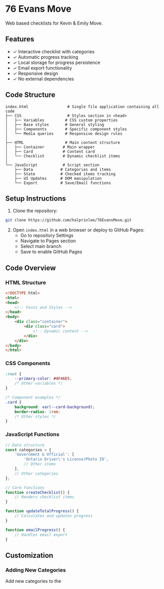 # 76 Evans Move

Web based checklists for Kevin & Emily Move.

## Features

- ✓ Interactive checklist with categories
- ✓ Automatic progress tracking
- ✓ Local storage for progress persistence
- ✓ Email export functionality
- ✓ Responsive design
- ✓ No external dependencies

## Code Structure

```plaintext
index.html                 # Single file application containing all code
├── CSS                    # Styles section in <head>
│   ├── Variables         # CSS custom properties
│   ├── Base styles       # General styling
│   ├── Components        # Specific component styles
│   └── Media queries     # Responsive design rules
│
├── HTML                  # Main content structure
│   ├── Container        # Main wrapper
│   ├── Card             # Content card
│   └── Checklist        # Dynamic checklist items
│
└── JavaScript           # Script section
    ├── Data            # Categories and items
    ├── State           # Checked items tracking
    ├── UI Updates      # DOM manipulation
    └── Export          # Save/Email functions
```

## Setup Instructions

1. Clone the repository:
```bash
git clone https://github.com/halprinlee/76EvansMove.git
```

2. Open `index.html` in a web browser or deploy to GitHub Pages:
   - Go to repository Settings
   - Navigate to Pages section
   - Select main branch
   - Save to enable GitHub Pages

## Code Overview

### HTML Structure
```html
<!DOCTYPE html>
<html>
<head>
    <!-- Fonts and Styles -->
</head>
<body>
    <div class="container">
        <div class="card">
            <!-- Dynamic content -->
        </div>
    </div>
</body>
</html>
```

### CSS Components
```css
:root {
    --primary-color: #4F46E5;
    /* Other variables */
}

/* Component examples */
.card {
    background: var(--card-background);
    border-radius: 1rem;
    /* Other styles */
}
```

### JavaScript Functions
```javascript
// Data structure
const categories = {
    'Government & Official': [
        'Ontario Driver\'s License/Photo ID',
        // Other items
    ],
    // Other categories
};

// Core functions
function createChecklist() {
    // Renders checklist items
}

function updateTotalProgress() {
    // Calculates and updates progress
}

function emailProgress() {
    // Handles email export
}
```

## Customization

### Adding New Categories
Add new categories to the
